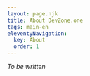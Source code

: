 ```yaml
---
layout: page.njk
title: About DevZone.one
tags: main-en
eleventyNavigation:
  key: About
  order: 1
---
```


_To be written_